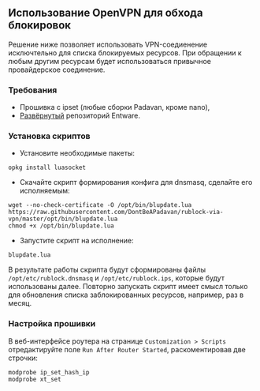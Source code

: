 ## Использование OpenVPN для обхода блокировок
Решение ниже позволяет использовать VPN-соедиенение исключтельно для списка блокируемых ресурсов. При обращении к любым другим ресурсам будет использоваться привычное провайдерское соединение.

### Требования
* Прошивка с ipset (любые сборки Padavan, кроме nano),
* [Развёрнутый](https://bitbucket.org/padavan/rt-n56u/wiki/RU/HowToConfigureEntware) репозиторий Entware.

### Установка скриптов
* Установите необходимые пакеты:
```
opkg install luasocket
```
* Скачайте скрипт формирования конфига для dnsmasq, сделайте его исполняемым:
```
wget --no-check-certificate -O /opt/bin/blupdate.lua https://raw.githubusercontent.com/DontBeAPadavan/rublock-via-vpn/master/opt/bin/blupdate.lua
chmod +x /opt/bin/blupdate.lua
```
* Запустите скрипт на исполнение:
```
blupdate.lua
```
В результате работы скрипта будут сформированы файлы `/opt/etc/rublock.dnsmasq` и `/opt/etc/rublock.ips`, которые будут использованы далее. Повторно запускать скрипт имеет смысл только для обновления списка заблокированных ресурсов, например, раз в месяц.


### Настройка прошивки

В веб-интерфейсе роутера на странице `Customization > Scripts` отредактируйте поле `Run After Router Started`, раскоментировав две строчки:
```
modprobe ip_set_hash_ip
modprobe xt_set
```
